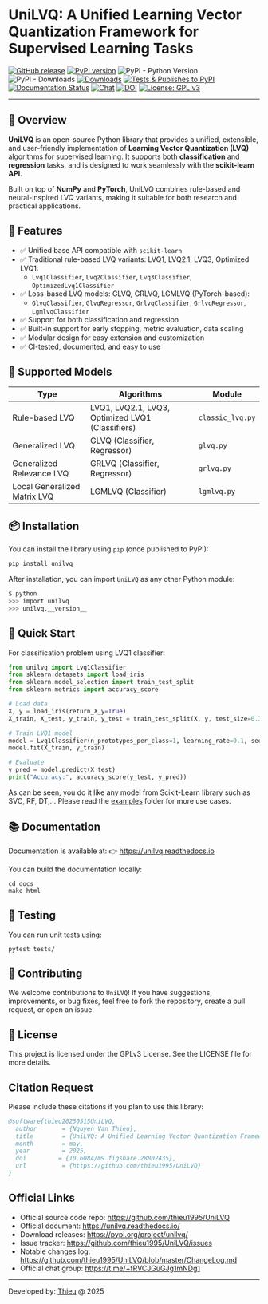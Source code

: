 
# UniLVQ: A Unified Learning Vector Quantization Framework for Supervised Learning Tasks

[![GitHub release](https://img.shields.io/badge/release-0.1.0-yellow.svg)](https://github.com/thieu1995/UniLVQ/releases)
[![PyPI version](https://badge.fury.io/py/unilvq.svg)](https://badge.fury.io/py/unilvq)
![PyPI - Python Version](https://img.shields.io/pypi/pyversions/unilvq.svg)
![PyPI - Downloads](https://img.shields.io/pypi/dm/unilvq.svg)
[![Downloads](https://pepy.tech/badge/unilvq)](https://pepy.tech/project/unilvq)
[![Tests & Publishes to PyPI](https://github.com/thieu1995/UniLVQ/actions/workflows/publish-package.yaml/badge.svg)](https://github.com/thieu1995/UniLVQ/actions/workflows/publish-package.yaml)
[![Documentation Status](https://readthedocs.org/projects/unilvq/badge/?version=latest)](https://unilvq.readthedocs.io/en/latest/?badge=latest)
[![Chat](https://img.shields.io/badge/Chat-on%20Telegram-blue)](https://t.me/+fRVCJGuGJg1mNDg1)
[![DOI](https://img.shields.io/badge/DOI-10.6084%2Fm9.figshare.29002685-blue)](https://doi.org/10.6084/m9.figshare.29002685)
[![License: GPL v3](https://img.shields.io/badge/License-GPLv3-blue.svg)](https://www.gnu.org/licenses/gpl-3.0)

---

## 📌 Overview

**UniLVQ** is an open-source Python library that provides a unified, extensible, and user-friendly 
implementation of **Learning Vector Quantization (LVQ)** algorithms for supervised learning. 
It supports both **classification** and **regression** tasks, and is designed to work seamlessly with the **scikit-learn API**.

Built on top of **NumPy** and **PyTorch**, UniLVQ combines rule-based and neural-inspired LVQ variants, 
making it suitable for both research and practical applications.


## 🚀 Features

- ✅ Unified base API compatible with `scikit-learn`
- ✅ Traditional rule-based LVQ variants: LVQ1, LVQ2.1, LVQ3, Optimized LVQ1:
  + `Lvq1Classifier`, `Lvq2Classifier`, `Lvq3Classifier`, `OptimizedLvq1Classifier`
- ✅ Loss-based LVQ models: GLVQ, GRLVQ, LGMLVQ (PyTorch-based):
  + `GlvqClassifier`, `GlvqRegressor`, `GrlvqClassifier`, `GrlvqRegressor`, `LgmlvqClassifier`
- ✅ Support for both classification and regression
- ✅ Built-in support for early stopping, metric evaluation, data scaling
- ✅ Modular design for easy extension and customization
- ✅ CI-tested, documented, and easy to use


## 🧠 Supported Models

| Type                  | Algorithms                                       | Module         |
|-----------------------|--------------------------------------------------|----------------|
| Rule-based LVQ        | LVQ1, LVQ2.1, LVQ3, Optimized LVQ1 (Classifiers) | `classic_lvq.py` |
| Generalized LVQ       | GLVQ (Classifier, Regressor)                     | `glvq.py`        |
| Generalized Relevance LVQ | GRLVQ (Classifier, Regressor)                    | `grlvq.py`       |
| Local Generalized Matrix LVQ | LGMLVQ (Classifier)                              | `lgmlvq.py`      |


## 📦 Installation

You can install the library using `pip` (once published to PyPI):

```bash
pip install unilvq
```

After installation, you can import `UniLVQ` as any other Python module:

```sh
$ python
>>> import unilvq
>>> unilvq.__version__
```

## 🚀 Quick Start

For classification problem using LVQ1 classifier:

```python
from unilvq import Lvq1Classifier
from sklearn.datasets import load_iris
from sklearn.model_selection import train_test_split
from sklearn.metrics import accuracy_score

# Load data
X, y = load_iris(return_X_y=True)
X_train, X_test, y_train, y_test = train_test_split(X, y, test_size=0.3)

# Train LVQ1 model
model = Lvq1Classifier(n_prototypes_per_class=1, learning_rate=0.1, seed=42)
model.fit(X_train, y_train)

# Evaluate
y_pred = model.predict(X_test)
print("Accuracy:", accuracy_score(y_test, y_pred))
```

As can be seen, you do it like any model from Scikit-Learn library such as SVC, RF, DT,... Please read the [examples](/examples) folder for more use cases.


## 📚 Documentation

Documentation is available at: 👉 https://unilvq.readthedocs.io

You can build the documentation locally:

```shell
cd docs
make html
```

## 🧪 Testing
You can run unit tests using:

```shell
pytest tests/
```

## 🤝 Contributing
We welcome contributions to `UniLVQ`! If you have suggestions, improvements, or bug fixes, feel free to fork 
the repository, create a pull request, or open an issue.


## 📄 License
This project is licensed under the GPLv3 License. See the LICENSE file for more details.


## Citation Request
Please include these citations if you plan to use this library:

```bibtex
@software{thieu20250515UniLVQ,
  author       = {Nguyen Van Thieu},
  title        = {UniLVQ: A Unified Learning Vector Quantization Framework for Supervised Learning Tasks},
  month        = may,
  year         = 2025,
  doi         = {10.6084/m9.figshare.28802435},
  url          = {https://github.com/thieu1995/UniLVQ}
}
```

## Official Links 

* Official source code repo: https://github.com/thieu1995/UniLVQ
* Official document: https://unilvq.readthedocs.io/
* Download releases: https://pypi.org/project/unilvq/
* Issue tracker: https://github.com/thieu1995/UniLVQ/issues
* Notable changes log: https://github.com/thieu1995/UniLVQ/blob/master/ChangeLog.md
* Official chat group: https://t.me/+fRVCJGuGJg1mNDg1

---

Developed by: [Thieu](mailto:nguyenthieu2102@gmail.com?Subject=UniLVQ_QUESTIONS) @ 2025
